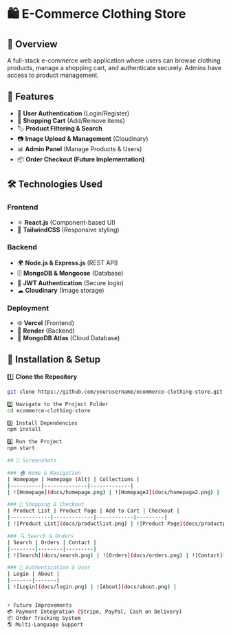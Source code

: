 # 🛍️ E-Commerce Clothing Store

## 📌 Overview
A full-stack e-commerce web application where users can browse clothing products, manage a shopping cart, and authenticate securely. Admins have access to product management.

## 🚀 Features
- 🔑 **User Authentication** (Login/Register)  
- 🛒 **Shopping Cart** (Add/Remove items)  
- 🏷️ **Product Filtering & Search**  
- 📷 **Image Upload & Management** (Cloudinary)  
- 📊 **Admin Panel** (Manage Products & Users)  
- 📦 **Order Checkout (Future Implementation)**  

## 🛠️ Technologies Used
### **Frontend**
- ⚛ **React.js** (Component-based UI)
- 🎨 **TailwindCSS** (Responsive styling)

### **Backend**
- 🌍 **Node.js & Express.js** (REST API)
- 🗄️ **MongoDB & Mongoose** (Database)
- 🔐 **JWT Authentication** (Secure login)
- ☁ **Cloudinary** (Image storage)

### **Deployment**
- 🌐 **Vercel** (Frontend)
- 🚀 **Render** (Backend)
- 📂 **MongoDB Atlas** (Cloud Database)

## 🔧 Installation & Setup

1️⃣ **Clone the Repository**
```bash
git clone https://github.com/yourusername/ecommerce-clothing-store.git

2️⃣ Navigate to the Project Folder
cd ecommerce-clothing-store

3️⃣ Install Dependencies
npm install

4️⃣ Run the Project
npm start

## 📸 Screenshots

### 🏠 Home & Navigation
| Homepage | Homepage (Alt) | Collections |
|----------|--------------|-------------|
| ![Homepage](docs/homepage.png) | ![Homepage2](docs/homepage2.png) | ![Collections](docs/collection.png) |

### 🛒 Shopping & Checkout
| Product List | Product Page | Add to Cart | Checkout |
|-------------|-------------|------------|---------|
| ![Product List](docs/productlist.png) | ![Product Page](docs/productpage.png) | ![Add Item](docs/add%20item.png) | ![Checkout](docs/checkout.png) |

### 🔍 Search & Orders
| Search | Orders | Contact |
|--------|--------|---------|
| ![Search](docs/searsh.png) | ![Orders](docs/orders.png) | ![Contact](docs/contact.png) |

### 🔑 Authentication & User
| Login | About |
|-------|-------|
| ![Login](docs/login.png) | ![About](docs/about.png) |


⚡ Future Improvements
💳 Payment Integration (Stripe, PayPal, Cash on Delivery)
📦 Order Tracking System
🌎 Multi-Language Support
